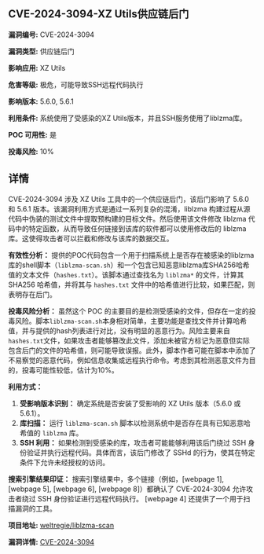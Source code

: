 ## CVE-2024-3094-XZ Utils供应链后门

**漏洞编号:** CVE-2024-3094

**漏洞类型:** 供应链后门

**影响应用:** XZ Utils

**危害等级:** 极危，可能导致SSH远程代码执行

**影响版本:** 5.6.0, 5.6.1

**利用条件:** 系统使用了受感染的XZ Utils版本，并且SSH服务使用了liblzma库。

**POC 可用性:** 是

**投毒风险:** 10%

## 详情

CVE-2024-3094 涉及 XZ Utils 工具中的一个供应链后门，该后门影响了 5.6.0 和 5.6.1 版本。该漏洞利用方式是通过一系列复杂的混淆，liblzma 构建过程从源代码中伪装的测试文件中提取预构建的目标文件。然后使用该文件修改 liblzma 代码中的特定函数，从而导致任何链接到该库的软件都可以使用修改后的 liblzma 库。这使得攻击者可以拦截和修改与该库的数据交互。

**有效性分析：**
提供的POC代码包含一个用于扫描系统上是否存在被感染的liblzma库的shell脚本（`liblzma-scan.sh`）和一个包含已知恶意liblzma库SHA256哈希值的文本文件（`hashes.txt`）。该脚本通过查找名为 `liblzma*` 的文件，计算其 SHA256 哈希值，并将其与 `hashes.txt` 文件中的哈希值进行比较，如果匹配，则表明存在后门。

**投毒风险分析：**
虽然这个 POC 的主要目的是检测受感染的文件，但存在一定的投毒风险。脚本`liblzma-scan.sh`本身相对简单，主要功能是查找文件并计算哈希值，并与提供的hash列表进行对比，没有明显的恶意行为。风险主要来自`hashes.txt`文件，如果攻击者能够篡改此文件，添加未被官方标记为恶意但实际包含后门的文件的哈希值，则可能导致误报。此外，脚本作者可能在脚本中添加了不易察觉的恶意代码，例如信息收集或远程执行命令。考虑到其检测恶意文件为目的，投毒可能性较低，估计为10%。

**利用方式：**
1.  **受影响版本识别：** 确定系统是否安装了受影响的 XZ Utils 版本（5.6.0 或 5.6.1）。
2.  **库扫描：** 运行 `liblzma-scan.sh` 脚本以检测系统中是否存在具有已知恶意哈希值的 `liblzma` 库。
3.  **SSH 利用：** 如果检测到受感染的库，攻击者可能能够利用该后门绕过 SSH 身份验证并执行远程代码。具体而言，该后门修改了 SSHd 的行为，使其在特定条件下允许未经授权的访问。

**搜索引擎结果印证：**
搜索引擎结果中，多个链接（例如，[webpage 1], [webpage 5], [webpage 6], [webpage 8]）都确认了 CVE-2024-3094 允许攻击者绕过 SSH 身份验证进行远程代码执行。 [webpage 4] 还提供了一个用于扫描漏洞的工具。


**项目地址:** [weltregie/liblzma-scan](https://github.com/weltregie/liblzma-scan)

**漏洞详情:** [CVE-2024-3094](https://nvd.nist.gov/vuln/detail/CVE-2024-3094)